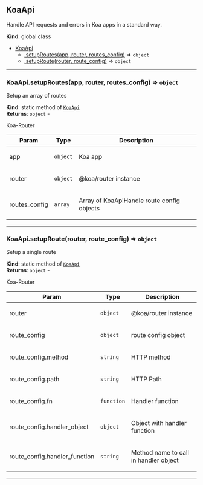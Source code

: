 <a name="KoaApi"></a>

## KoaApi
<p>Handle API requests and errors in Koa apps in a standard way.</p>

**Kind**: global class  

* [KoaApi](#KoaApi)
    * [.setupRoutes(app, router, routes_config)](#KoaApi.setupRoutes) ⇒ <code>object</code>
    * [.setupRoute(router, route_config)](#KoaApi.setupRoute) ⇒ <code>object</code>


* * *

<a name="KoaApi.setupRoutes"></a>

### KoaApi.setupRoutes(app, router, routes_config) ⇒ <code>object</code>
<p>Setup an array of routes</p>

**Kind**: static method of [<code>KoaApi</code>](#KoaApi)  
**Returns**: <code>object</code> - <p>Koa-Router</p>  

| Param | Type | Description |
| --- | --- | --- |
| app | <code>object</code> | <p>Koa app</p> |
| router | <code>object</code> | <p>@koa/router instance</p> |
| routes_config | <code>array</code> | <p>Array of KoaApiHandle route config objects</p> |


* * *

<a name="KoaApi.setupRoute"></a>

### KoaApi.setupRoute(router, route_config) ⇒ <code>object</code>
<p>Setup a single route</p>

**Kind**: static method of [<code>KoaApi</code>](#KoaApi)  
**Returns**: <code>object</code> - <p>Koa-Router</p>  

| Param | Type | Description |
| --- | --- | --- |
| router | <code>object</code> | <p>@koa/router instance</p> |
| route_config | <code>object</code> | <p>route config object</p> |
| route_config.method | <code>string</code> | <p>HTTP method</p> |
| route_config.path | <code>string</code> | <p>HTTP Path</p> |
| route_config.fn | <code>function</code> | <p>Handler function</p> |
| route_config.handler_object | <code>object</code> | <p>Object with handler function</p> |
| route_config.handler_function | <code>string</code> | <p>Method name to call in handler object</p> |


* * *

